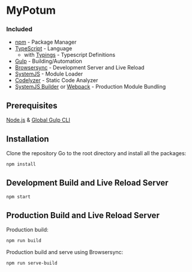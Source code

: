 # MyPotum

### Included
* [npm](https://www.npmjs.com/) - Package Manager
* [TypeScript](http://www.typescriptlang.org/) - Language
  * with [Typings](https://github.com/typings/typings) - Typescript Definitions
* [Gulp](http://gulpjs.com/) - Building/Automation
* [Browsersync](https://www.browsersync.io/) - Development Server and Live Reload
* [SystemJS](https://github.com/systemjs/systemjs) - Module Loader
* [Codelyzer](https://github.com/mgechev/codelyzer) - Static Code Analyzer
* [SystemJS Builder](https://github.com/systemjs/builder) or [Webpack](https://webpack.github.io/) - Production Module Bundling


## Prerequisites
[Node.js](https://nodejs.org/en/) & [Global Gulp CLI](https://github.com/gulpjs/gulp/blob/master/docs/getting-started.md)

## Installation
Clone the repository
Go to the root directory and install all the packages:
```bash
npm install
```

## Development Build and Live Reload Server
```bash
npm start
```

## Production Build and Live Reload Server
Production build:
```bash
npm run build
```
Production build and serve using Browsersync:
```bash
npm run serve-build
```